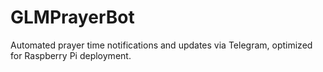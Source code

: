 # GLMPrayerBot
Automated prayer time notifications and updates via Telegram, optimized for Raspberry Pi deployment.
